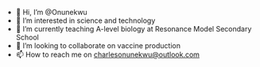 - 👋 Hi, I’m @Onunekwu
- 👀 I’m interested in science and technology
- 🌱 I’m currently teaching A-level biology at Resonance Model Secondary School
- 💞️ I’m looking to collaborate on vaccine production
- 📫 How to reach me on charlesonunekwu@outlook.com

<!---
Onunekwu/Onunekwu is a ✨ special ✨ repository because its `README.md` (this file) appears on your GitHub profile.
You can click the Preview link to take a look at your changes.
--->
